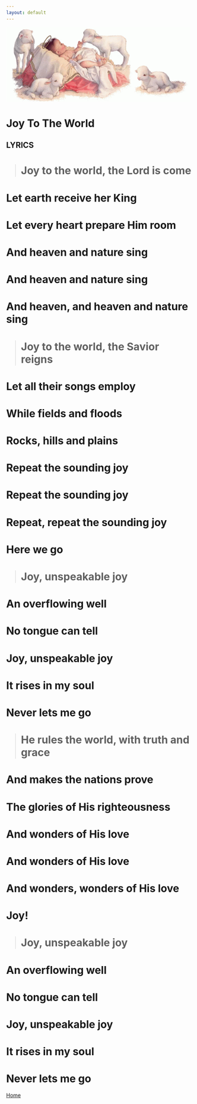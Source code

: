 ```yaml
---
layout: default
---
```

![Baby](./Images/joy.gif)

# Joy To The World

## LYRICS

># Joy to the world, the Lord is come
# Let earth receive her King
# Let every heart prepare Him room
# And heaven and nature sing
# And heaven and nature sing
# And heaven, and heaven and nature sing

># Joy to the world, the Savior reigns
# Let all their songs employ
# While fields and floods
# Rocks, hills and plains
# Repeat the sounding joy
# Repeat the sounding joy
# Repeat, repeat the sounding joy
# Here we go

># Joy, unspeakable joy
# An overflowing well
# No tongue can tell
# Joy, unspeakable joy
# It rises in my soul
# Never lets me go

># He rules the world, with truth and grace
# And makes the nations prove
# The glories of His righteousness
# And wonders of His love
# And wonders of His love
# And wonders, wonders of His love
# Joy!

># Joy, unspeakable joy
# An overflowing well
# No tongue can tell
# Joy, unspeakable joy
# It rises in my soul
# Never lets me go

[Home](./index.html)

